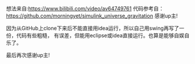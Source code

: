 想法来自:https://www.bilibili.com/video/av64749761
代码参考自：https://github.com/morningyet/simulink_universe_gravitation
感谢up主!

因为从GitHub上clone下来后不能直接用idea运行，所以自己用swing再写了一份，代码有些粗糙，
有误差，但能用eclipse或idea直接运行。也算是能够自娱自乐了。

最后再次感谢up主!

